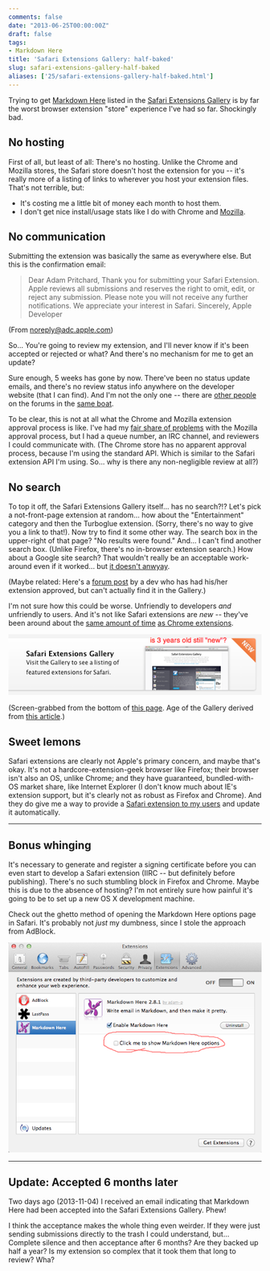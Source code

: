 ```yaml
---
comments: false
date: "2013-06-25T00:00:00Z"
draft: false
tags:
- Markdown Here
title: 'Safari Extensions Gallery: half-baked'
slug: safari-extensions-gallery-half-baked
aliases: ['25/safari-extensions-gallery-half-baked.html']
---
```


Trying to get [Markdown Here][1] listed in the [Safari Extensions Gallery][2] is by far the worst browser extension "store" experience I've had so far. Shockingly bad.

## No hosting

First of all, but least of all: There's no hosting. Unlike the Chrome and Mozilla stores, the Safari store doesn't host the extension for you -- it's really more of a listing of links to wherever you host your extension files. That's not terrible, but:

- It's costing me a little bit of money each month to host them.
- I don't get nice install/usage stats like I do with Chrome and [Mozilla][3].

## No communication

Submitting the extension was basically the same as everywhere else. But this is the confirmation email:

> Dear Adam Pritchard,
> Thank you for submitting your Safari Extension.
> Apple reviews all submissions and reserves the right to omit, edit, or reject any submission. Please note you will not receive any further notifications.
> We appreciate your interest in Safari.
> Sincerely,
> Apple Developer

(From noreply@adc.apple.com)

So... You're going to review my extension, and I'll never know if it's been accepted or rejected or what? And there's no mechanism for me to get an update?

Sure enough, 5 weeks has gone by now. There've been no status update emails, and there's no review status info anywhere on the developer website (that I can find). And I'm not the only one -- there are [other people][4] on the forums in the [same boat][5].

To be clear, this is not at all what the Chrome and Mozilla extension approval process is like. I've had my [fair share of problems][6] with the Mozilla approval process, but I had a queue number, an IRC channel, and reviewers I could communicate with. (The Chrome store has no apparent approval process, because I'm using the standard API. Which is similar to the Safari extension API I'm using. So... why is there any non-negligible review at all?)

## No search

To top it off, the Safari Extensions Gallery itself... has no search?!? Let's pick a not-front-page extension at random... how about the "Entertainment" category and then the Turboglue extension. (Sorry, there's no way to give you a link to that!). Now try to find it some other way. The search box in the upper-right of that page? "No results were found." And... I can't find another search box. (Unlike Firefox, there's no in-browser extension search.) How about a Google site search? That wouldn't really be an acceptable work-around even if it worked... but [it doesn't anwyay][8].

(Maybe related: Here's a [forum post][12] by a dev who has had his/her extension approved, but can't actually find it in the Gallery.)

I'm not sure how this could be worse. Unfriendly to developers *and* unfriendly to users. And it's not like Safari extensions are *new* -- they've been around about the [same amount of time][9] [as Chrome extensions][10].

![Safari Extensions Gallery still marked as new](/img/blog/safari-gallery-new.png "Safari Extensions Gallery still marked as new")

(Screen-grabbed from the bottom of [this page](https://developer.apple.com/programs/safari/). Age of the Gallery derived from [this article](https://lifehacker.com/5598524/whats-useful-in-the-safari-extensions-gallery).)

## Sweet lemons

Safari extensions are clearly not Apple's primary concern, and maybe that's okay. It's not a hardcore-extension-geek browser like Firefox; their browser isn't also an OS, unlike Chrome; and they have guaranteed, bundled-with-OS market share, like Internet Explorer (I don't know much about IE's extension support, but it's clearly not as robust as Firefox and Chrome). And they do give me a way to provide a [Safari extension to my users][11] and update it automatically.

---

## Bonus whinging

It's necessary to generate and register a signing certificate before you can even start to develop a Safari extension (IIRC -- but definitely before publishing). There's no such stumbling block in Firefox and Chrome. Maybe this is due to the absence of hosting? I'm not entirely sure how painful it's going to be to set up a new OS X development machine.

Check out the ghetto method of opening the Markdown Here options page in Safari. It's probably not _just_ my dumbness, since I stole the approach from AdBlock.

![Markdown Here prefs in Safari](/img/blog/safari-mdh-prefs-checkbox.png)

[1]: https://markdown-here.com
[2]: https://extensions.apple.com
[3]: https://addons.mozilla.org/en-US/firefox/addon/markdown-here/statistics/?last=365
[4]: https://devforums.apple.com/thread/182373?tstart=0
[5]: https://devforums.apple.com/thread/187144?tstart=0
[6]: https://github.com/adam-p/markdown-here/issues/21
[8]: https://www.google.com/search?q=site%3Aextensions.apple.com+Turboglue
[9]: https://en.wikipedia.org/wiki/Safari_%28web_browser%29#Safari_5
[10]: https://en.wikipedia.org/wiki/Google_Chrome#Chrome_Web_Store
[11]: https://markdown-here.com/get.html
[12]: https://devforums.apple.com/thread/179972

---

## Update: Accepted 6 months later

Two days ago (2013-11-04) I received an email indicating that Markdown Here had been accepted into the Safari Extensions Gallery. Phew!

I think the acceptance makes the whole thing even weirder. If they were just sending submissions directly to the trash I could understand, but... Complete silence and then acceptance after 6 months? Are they backed up half a year? Is my extension so complex that it took them that long to review? Wha?
